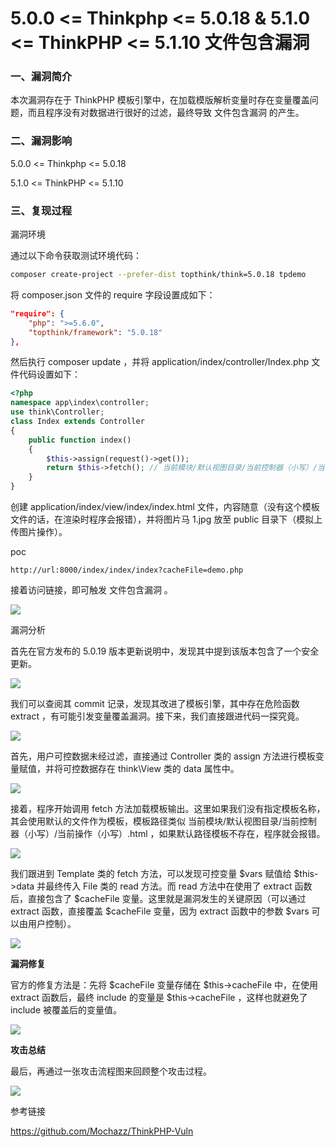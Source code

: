 # 5.0.0 <= Thinkphp <= 5.0.18 & 5.1.0 <= ThinkPHP <= 5.1.10 文件包含漏洞

### 一、漏洞简介

本次漏洞存在于 ThinkPHP 模板引擎中，在加载模版解析变量时存在变量覆盖问题，而且程序没有对数据进行很好的过滤，最终导致 文件包含漏洞 的产生。

### 二、漏洞影响

5.0.0 <= Thinkphp <= 5.0.18

5.1.0 <= ThinkPHP <= 5.1.10

### 三、复现过程

漏洞环境

通过以下命令获取测试环境代码：


```bash
composer create-project --prefer-dist topthink/think=5.0.18 tpdemo
```

将 composer.json 文件的 require 字段设置成如下：


```json
"require": {
    "php": ">=5.6.0",
    "topthink/framework": "5.0.18"
},
```

然后执行 composer update ，并将 application/index/controller/Index.php 文件代码设置如下：


```php
<?php
namespace app\index\controller;
use think\Controller;
class Index extends Controller
{
    public function index()
    {
        $this->assign(request()->get());
        return $this->fetch(); // 当前模块/默认视图目录/当前控制器（小写）/当前操作（小写）.html
    }
}
```

创建 application/index/view/index/index.html 文件，内容随意（没有这个模板文件的话，在渲染时程序会报错），并将图片马 1.jpg 放至 public 目录下（模拟上传图片操作）。

poc


```
http://url:8000/index/index/index?cacheFile=demo.php
```

接着访问链接，即可触发 文件包含漏洞 。

![](images/15893465366941.png)


漏洞分析

首先在官方发布的 5.0.19 版本更新说明中，发现其中提到该版本包含了一个安全更新。

![](images/15893465444230.png)


我们可以查阅其 commit 记录，发现其改进了模板引擎，其中存在危险函数 extract ，有可能引发变量覆盖漏洞。接下来，我们直接跟进代码一探究竟。

![](images/15893465519435.png)


首先，用户可控数据未经过滤，直接通过 Controller 类的 assign 方法进行模板变量赋值，并将可控数据存在 think\View 类的 data 属性中。

![](images/15893465583801.png)


接着，程序开始调用 fetch 方法加载模板输出。这里如果我们没有指定模板名称，其会使用默认的文件作为模板，模板路径类似 当前模块/默认视图目录/当前控制器（小写）/当前操作（小写）.html ，如果默认路径模板不存在，程序就会报错。

![](images/15893465666533.png)


我们跟进到 Template 类的 fetch 方法，可以发现可控变量 $vars 赋值给 $this->data 并最终传入 File 类的 read 方法。而 read 方法中在使用了 extract 函数后，直接包含了 $cacheFile 变量。这里就是漏洞发生的关键原因（可以通过 extract 函数，直接覆盖 $cacheFile 变量，因为 extract 函数中的参数 $vars 可以由用户控制）。

![](images/15893465732771.png)


**漏洞修复**

官方的修复方法是：先将 $cacheFile 变量存储在 $this->cacheFile 中，在使用 extract 函数后，最终 include 的变量是 $this->cacheFile ，这样也就避免了 include 被覆盖后的变量值。

![](images/15893465837257.png)


**攻击总结**

最后，再通过一张攻击流程图来回顾整个攻击过程。

![](images/15893465934280.png)


参考链接

https://github.com/Mochazz/ThinkPHP-Vuln